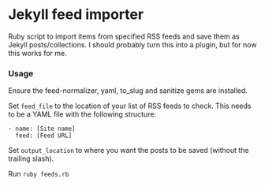 # Jekyll feed importer

Ruby script to import items from specified RSS feeds and save them as Jekyll posts/collections. I should probably turn this into a plugin, but for now this works for me.

### Usage

Ensure the feed-normalizer, yaml, to_slug and sanitize gems are installed.

Set ```feed_file``` to the location of your list of RSS feeds to check. This needs to be a YAML file with the following structure:

```
- name: [Site name]
  feed: [Feed URL]
```

Set ```output_location``` to where you want the posts to be saved (without the trailing slash).

Run ```ruby feeds.rb```
